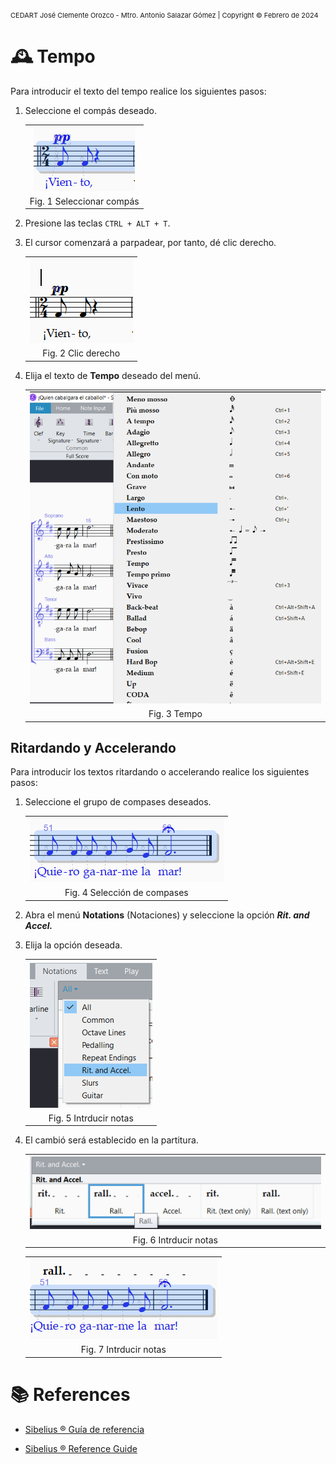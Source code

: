 <!-- Header -->
<span style="font-size:11px;">CEDART José Clemente Orozco - Mtro. Antonio Salazar Gómez | Copyright :copyright: Febrero de 2024</span>

# :mantelpiece_clock: Tempo

Para introducir el texto del tempo realice los siguientes pasos:

1. Seleccione el compás deseado.

    ||
    |:--:|
    |![i](img/tempo_01.png)|
    |Fig. 1 Seleccionar compás|

2. Presione las teclas `CTRL + ALT + T`.

3. El cursor comenzará a parpadear, por tanto, dé clic derecho.

    ||
    |:--:|
    |![i](img/tempo_02.png)|
    |Fig. 2 Clic derecho|

4. Elija el texto de **Tempo** deseado del menú.
  
    ||
    |:--:|
    |![i](img/tempo_03.png)|
    |Fig. 3 Tempo|


## Ritardando y Accelerando

Para introducir los textos ritardando o accelerando realice los siguientes pasos:

1. Seleccione el grupo de compases deseados.

    ||
    |:--:|
    |![i](img/rit_01.png)|
    |Fig. 4 Selección de compases|

2. Abra el menú **Notations** (Notaciones) y seleccione la opción ***Rit. and Accel.***


3. Elija la opción deseada.

    ||
    |:--:|
    |![i](img/rit_02.png)|
    |Fig. 5 Intrducir notas|

4. El cambió será establecido en la partitura.
   
    ||
    |:--:|
    |![i](img/rit_03.png)|
    |Fig. 6 Intrducir notas|

    ||
    |:--:|
    |![i](img/rit_04.png)|
    |Fig. 7 Intrducir notas|


# :books: References

- [Sibelius ® Guía de referencia](https://resources.avid.com/SupportFiles/Sibelius/8.4/L10N/ES/reference.pdf)

- [Sibelius ® Reference Guide](https://resources.avid.com/SupportFiles/Sibelius/8.2/reference.pdf)
